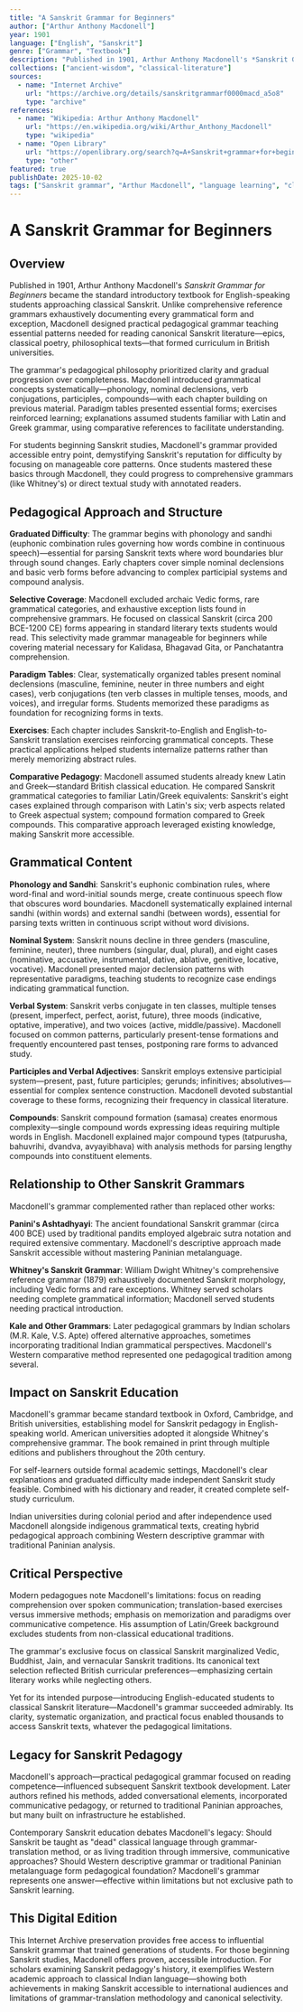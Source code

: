 ```yaml
---
title: "A Sanskrit Grammar for Beginners"
author: ["Arthur Anthony Macdonell"]
year: 1901
language: ["English", "Sanskrit"]
genre: ["Grammar", "Textbook"]
description: "Published in 1901, Arthur Anthony Macdonell's *Sanskrit Grammar for Beginners* became the standard introductory textbook for English-speaking students approaching classical Sanskrit. The grammar's pedagogical philosophy prioritized clarity and gradual progression over completeness."
collections: ["ancient-wisdom", "classical-literature"]
sources:
  - name: "Internet Archive"
    url: "https://archive.org/details/sanskritgrammarf0000macd_a5o8"
    type: "archive"
references:
  - name: "Wikipedia: Arthur Anthony Macdonell"
    url: "https://en.wikipedia.org/wiki/Arthur_Anthony_Macdonell"
    type: "wikipedia"
  - name: "Open Library"
    url: "https://openlibrary.org/search?q=A+Sanskrit+grammar+for+beginners"
    type: "other"
featured: true
publishDate: 2025-10-02
tags: ["Sanskrit grammar", "Arthur Macdonell", "language learning", "classical Sanskrit", "textbook", "morphology", "sandhi", "Oxford Indology", "pedagogical grammar"]
---
```


# A Sanskrit Grammar for Beginners

## Overview

Published in 1901, Arthur Anthony Macdonell's *Sanskrit Grammar for Beginners* became the standard introductory textbook for English-speaking students approaching classical Sanskrit. Unlike comprehensive reference grammars exhaustively documenting every grammatical form and exception, Macdonell designed practical pedagogical grammar teaching essential patterns needed for reading canonical Sanskrit literature—epics, classical poetry, philosophical texts—that formed curriculum in British universities.

The grammar's pedagogical philosophy prioritized clarity and gradual progression over completeness. Macdonell introduced grammatical concepts systematically—phonology, nominal declensions, verb conjugations, participles, compounds—with each chapter building on previous material. Paradigm tables presented essential forms; exercises reinforced learning; explanations assumed students familiar with Latin and Greek grammar, using comparative references to facilitate understanding.

For students beginning Sanskrit studies, Macdonell's grammar provided accessible entry point, demystifying Sanskrit's reputation for difficulty by focusing on manageable core patterns. Once students mastered these basics through Macdonell, they could progress to comprehensive grammars (like Whitney's) or direct textual study with annotated readers.

## Pedagogical Approach and Structure

**Graduated Difficulty**: The grammar begins with phonology and sandhi (euphonic combination rules governing how words combine in continuous speech)—essential for parsing Sanskrit texts where word boundaries blur through sound changes. Early chapters cover simple nominal declensions and basic verb forms before advancing to complex participial systems and compound analysis.

**Selective Coverage**: Macdonell excluded archaic Vedic forms, rare grammatical categories, and exhaustive exception lists found in comprehensive grammars. He focused on classical Sanskrit (circa 200 BCE-1200 CE) forms appearing in standard literary texts students would read. This selectivity made grammar manageable for beginners while covering material necessary for Kalidasa, Bhagavad Gita, or Panchatantra comprehension.

**Paradigm Tables**: Clear, systematically organized tables present nominal declensions (masculine, feminine, neuter in three numbers and eight cases), verb conjugations (ten verb classes in multiple tenses, moods, and voices), and irregular forms. Students memorized these paradigms as foundation for recognizing forms in texts.

**Exercises**: Each chapter includes Sanskrit-to-English and English-to-Sanskrit translation exercises reinforcing grammatical concepts. These practical applications helped students internalize patterns rather than merely memorizing abstract rules.

**Comparative Pedagogy**: Macdonell assumed students already knew Latin and Greek—standard British classical education. He compared Sanskrit grammatical categories to familiar Latin/Greek equivalents: Sanskrit's eight cases explained through comparison with Latin's six; verb aspects related to Greek aspectual system; compound formation compared to Greek compounds. This comparative approach leveraged existing knowledge, making Sanskrit more accessible.

## Grammatical Content

**Phonology and Sandhi**: Sanskrit's euphonic combination rules, where word-final and word-initial sounds merge, create continuous speech flow that obscures word boundaries. Macdonell systematically explained internal sandhi (within words) and external sandhi (between words), essential for parsing texts written in continuous script without word divisions.

**Nominal System**: Sanskrit nouns decline in three genders (masculine, feminine, neuter), three numbers (singular, dual, plural), and eight cases (nominative, accusative, instrumental, dative, ablative, genitive, locative, vocative). Macdonell presented major declension patterns with representative paradigms, teaching students to recognize case endings indicating grammatical function.

**Verbal System**: Sanskrit verbs conjugate in ten classes, multiple tenses (present, imperfect, perfect, aorist, future), three moods (indicative, optative, imperative), and two voices (active, middle/passive). Macdonell focused on common patterns, particularly present-tense formations and frequently encountered past tenses, postponing rare forms to advanced study.

**Participles and Verbal Adjectives**: Sanskrit employs extensive participial system—present, past, future participles; gerunds; infinitives; absolutives—essential for complex sentence construction. Macdonell devoted substantial coverage to these forms, recognizing their frequency in classical literature.

**Compounds**: Sanskrit compound formation (samasa) creates enormous complexity—single compound words expressing ideas requiring multiple words in English. Macdonell explained major compound types (tatpurusha, bahuvrihi, dvandva, avyayibhava) with analysis methods for parsing lengthy compounds into constituent elements.

## Relationship to Other Sanskrit Grammars

Macdonell's grammar complemented rather than replaced other works:

**Panini's Ashtadhyayi**: The ancient foundational Sanskrit grammar (circa 400 BCE) used by traditional pandits employed algebraic sutra notation and required extensive commentary. Macdonell's descriptive approach made Sanskrit accessible without mastering Paninian metalanguage.

**Whitney's Sanskrit Grammar**: William Dwight Whitney's comprehensive reference grammar (1879) exhaustively documented Sanskrit morphology, including Vedic forms and rare exceptions. Whitney served scholars needing complete grammatical information; Macdonell served students needing practical introduction.

**Kale and Other Grammars**: Later pedagogical grammars by Indian scholars (M.R. Kale, V.S. Apte) offered alternative approaches, sometimes incorporating traditional Indian grammatical perspectives. Macdonell's Western comparative method represented one pedagogical tradition among several.

## Impact on Sanskrit Education

Macdonell's grammar became standard textbook in Oxford, Cambridge, and British universities, establishing model for Sanskrit pedagogy in English-speaking world. American universities adopted it alongside Whitney's comprehensive grammar. The book remained in print through multiple editions and publishers throughout the 20th century.

For self-learners outside formal academic settings, Macdonell's clear explanations and graduated difficulty made independent Sanskrit study feasible. Combined with his dictionary and reader, it created complete self-study curriculum.

Indian universities during colonial period and after independence used Macdonell alongside indigenous grammatical texts, creating hybrid pedagogical approach combining Western descriptive grammar with traditional Paninian analysis.

## Critical Perspective

Modern pedagogues note Macdonell's limitations: focus on reading comprehension over spoken communication; translation-based exercises versus immersive methods; emphasis on memorization and paradigms over communicative competence. His assumption of Latin/Greek background excludes students from non-classical educational traditions.

The grammar's exclusive focus on classical Sanskrit marginalized Vedic, Buddhist, Jain, and vernacular Sanskrit traditions. Its canonical text selection reflected British curricular preferences—emphasizing certain literary works while neglecting others.

Yet for its intended purpose—introducing English-educated students to classical Sanskrit literature—Macdonell's grammar succeeded admirably. Its clarity, systematic organization, and practical focus enabled thousands to access Sanskrit texts, whatever the pedagogical limitations.

## Legacy for Sanskrit Pedagogy

Macdonell's approach—practical pedagogical grammar focused on reading competence—influenced subsequent Sanskrit textbook development. Later authors refined his methods, added conversational elements, incorporated communicative pedagogy, or returned to traditional Paninian approaches, but many built on infrastructure he established.

Contemporary Sanskrit education debates Macdonell's legacy: Should Sanskrit be taught as "dead" classical language through grammar-translation method, or as living tradition through immersive, communicative approaches? Should Western descriptive grammar or traditional Paninian metalanguage form pedagogical foundation? Macdonell's grammar represents one answer—effective within limitations but not exclusive path to Sanskrit learning.

## This Digital Edition

This Internet Archive preservation provides free access to influential Sanskrit grammar that trained generations of students. For those beginning Sanskrit studies, Macdonell offers proven, accessible introduction. For scholars examining Sanskrit pedagogy's history, it exemplifies Western academic approach to classical Indian language—showing both achievements in making Sanskrit accessible to international audiences and limitations of grammar-translation methodology and canonical selectivity.

